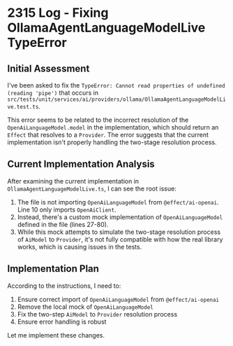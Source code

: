 # 2315 Log - Fixing OllamaAgentLanguageModelLive TypeError

## Initial Assessment

I've been asked to fix the `TypeError: Cannot read properties of undefined (reading 'pipe')` that occurs in `src/tests/unit/services/ai/providers/ollama/OllamaAgentLanguageModelLive.test.ts`.

This error seems to be related to the incorrect resolution of the `OpenAiLanguageModel.model` in the implementation, which should return an `Effect` that resolves to a `Provider`. The error suggests that the current implementation isn't properly handling the two-stage resolution process.

## Current Implementation Analysis

After examining the current implementation in `OllamaAgentLanguageModelLive.ts`, I can see the root issue:

1. The file is not importing `OpenAiLanguageModel` from `@effect/ai-openai`. Line 10 only imports `OpenAiClient`.
2. Instead, there's a custom mock implementation of `OpenAiLanguageModel` defined in the file (lines 27-80).
3. While this mock attempts to simulate the two-stage resolution process of `AiModel` to `Provider`, it's not fully compatible with how the real library works, which is causing issues in the tests.

## Implementation Plan

According to the instructions, I need to:

1. Ensure correct import of `OpenAiLanguageModel` from `@effect/ai-openai`
2. Remove the local mock of `OpenAiLanguageModel`
3. Fix the two-step `AiModel` to `Provider` resolution process
4. Ensure error handling is robust

Let me implement these changes.